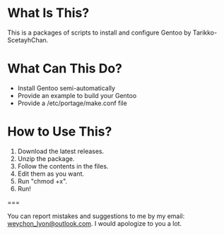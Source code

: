 # What Is This?

This is a packages of scripts to install and configure Gentoo by Tarikko-ScetayhChan.

# What Can This Do?

- Install Gentoo semi-automatically
- Provide an example to build your Gentoo
- Provide a /etc/portage/make.conf file

# How to Use This?

1. Download the latest releases.
2. Unzip the package.
3. Follow the contents in the files.
4. Edit them as you want.
5. Run "chmod +x".
6. Run!

===

You can report mistakes and suggestions to me by my email: weychon_lyon@outlook.com. I would apologize to you a lot.
